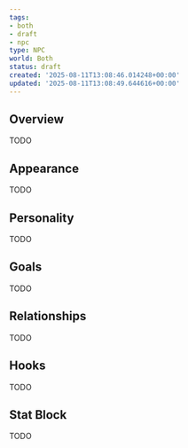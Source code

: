 ```yaml
---
tags:
- both
- draft
- npc
type: NPC
world: Both
status: draft
created: '2025-08-11T13:08:46.014248+00:00'
updated: '2025-08-11T13:08:49.644616+00:00'
---
```



## Overview

TODO
## Appearance

TODO
## Personality

TODO
## Goals

TODO
## Relationships

TODO
## Hooks

TODO
## Stat Block

TODO
